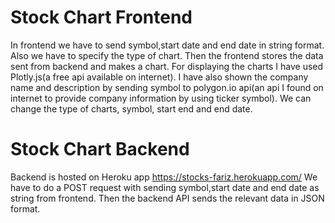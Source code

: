 # Stock Chart Frontend
In frontend we have to send symbol,start date and end date in string format. Also we have to specify the type of chart.
Then the frontend stores the data sent from backend and makes a chart.
For displaying the charts I have used Plotly.js(a free api available on internet).
I have also shown the company name and description by sending symbol to polygon.io api(an api I found on internet to provide company information by using ticker symbol).
We can change the type of charts, symbol, start end and end date.
# Stock Chart Backend
Backend is hosted on Heroku app
https://stocks-fariz.herokuapp.com/
We have to do a POST request with sending symbol,start date and end date as string from frontend. Then the backend API sends the relevant data in JSON format.


